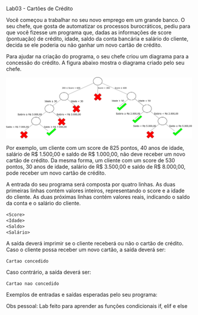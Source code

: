 Lab03 - Cartões de Crédito

Você começou a trabalhar no seu novo emprego em um grande banco. O seu chefe, que gosta de automatizar os processos burocráticos, pediu para que você fizesse um programa que, dadas as informações de score (pontuação) de crédito, idade, saldo da conta bancária e salário do cliente, decida se ele poderia ou não ganhar um novo cartão de crédito.

Para ajudar na criação do programa, o seu chefe criou um diagrama para a concessão do crédito. A figura abaixo mostra o diagrama criado pelo seu chefe.

![Alt text](arvore.jpg)

Por exemplo, um cliente com um score de 825 pontos, 40 anos de idade, salário de R$ 1.500,00 e saldo de R$ 1.000,00, não deve receber um novo cartão de crédito. Da mesma forma, um cliente com um score de 530 pontos, 30 anos de idade, salário de R$ 3.500,00 e saldo de R$ 8.000,00, pode receber um novo cartão de crédito.

A entrada do seu programa será composta por quatro linhas. As duas primeiras linhas contém valores inteiros, representando o score e a idade do cliente. As duas próximas linhas contém valores reais, indicando o saldo da conta e o salário do cliente.

	<Score>
	<Idade>
	<Saldo>
	<Salário>

A saída deverá imprimir se o cliente receberá ou não o cartão de crédito. Caso o cliente possa receber um novo cartão, a saída deverá ser:

	Cartao concedido

Caso contrário, a saída deverá ser:

	Cartao nao concedido

Exemplos de entradas e saídas esperadas pelo seu programa:

Obs pessoal: Lab feito para aprender as funções condicionais if, elif e else
